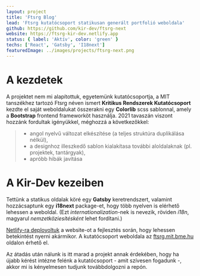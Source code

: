 ```yaml
---
layout: project
title: 'Ftsrg Blog'
lead: 'Ftsrg kutatócsoport statikusan generált portfolió weboldala'
github: https://github.com/kir-dev/ftsrg-next
website: https://ftsrg-kir-dev.netlify.app
status: { label: 'Aktív', color: 'green' }
techs: ['React', 'Gatsby', 'I18next']
featuredImage: ../images/projects/ftsrg-next.png
---
```


# A kezdetek

A projektet nem mi alapítottuk, egyetemünk kutatócsoportja, a MIT tanszékhez tartozó Ftsrg néven ismert **Kritikus Rendszerek Kutatócsoport** kezdte el saját weboldalukat összerakni egy **Colorlib** scss sablonnal, amely a **Bootstrap** frontend frameworköt használja. 2021 tavaszán viszont hozzánk fordultak igényükkel, méghozzá a következőkkel:

> - angol nyelvű változat elkészítése (a teljes struktúra duplikálása nélkül),
> - a designhoz illeszkedő sablon kialakítasa további aloldalaknak (pl. projektek, tantárgyak),
> - apróbb hibák javítása

# A Kir-Dev kezeiben

Tettünk a statikus oldalak köré egy **Gatsby** keretrendszert, valamint hozzácsaptunk egy **i18next** package-et, hogy több nyelven is elérhető lehessen a weboldal. (Ezt _internationalization_-nek is nevezik, röviden _i18n_, magyarul _nemzetköziesítésként_ lehet fordítani.)

[Netlify-ra deployoltuk](https://ftsrg-kir-dev.netlify.app) a website-ot a fejlesztés során, hogy lehessen betekintést nyerni akármikor. A kutatócsoport weboldala az [ftsrg.mit.bme.hu](https://ftsrg.mit.bme.hu/) oldalon érhető el.

Az átadás után nálunk is itt marad a projekt annak érdekében, hogy ha újabb kérést intézne felénk a kutatócsoport - amit szívesen fogadunk -, akkor mi is kényelmesen tudjunk továbbdolgozni a repón.
